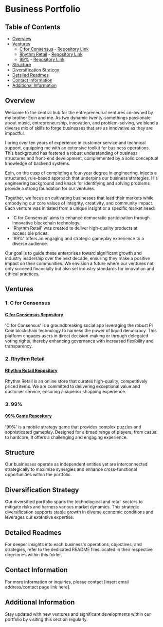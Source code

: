 # Business Portfolio

## Table of Contents
- [Overview](#overview)
- [Ventures](#ventures)
  - [C for Consensus](#1-c-for-consensus) - [Repository Link](#https://github.com/DanielMaherDev/CforConsensus)
  - [Rhythm Retail](#2-rhythm-retail) - [Repository Link](#)
  - [99%](#3-99) - [Repository Link](#https://github.com/DanielMaherDev/99-)
- [Structure](#structure)
- [Diversification Strategy](#diversification-strategy)
- [Detailed Readmes](#detailed-readmes)
- [Contact Information](#contact-information)
- [Additional Information](#additional-information)

## Overview
Welcome to the central hub for the entrepreneurial ventures co-owned by my brother Eoin and me. As two dynamic twenty-somethings passionate about music, entrepreneurship, innovation, and problem-solving, we blend a diverse mix of skills to forge businesses that are as innovative as they are impactful.

I bring over ten years of experience in customer service and technical support, equipping me with an extensive toolkit for business operations. This background has fostered a robust understanding of business structures and front-end development, complemented by a solid conceptual knowledge of backend systems.

Eoin, on the cusp of completing a four-year degree in engineering, injects a structured, rule-based approach that underpins our business strategies. His engineering background and knack for identifying and solving problems provide a strong foundation for our ventures.

Together, we focus on cultivating businesses that lead their markets while embodying our core values of integrity, creativity, and community impact. Each venture was initiated from a unique insight or a specific market need:
- 'C for Consensus' aims to enhance democratic participation through innovative blockchain technology.
- 'Rhythm Retail' was created to deliver high-quality products at accessible prices.
- '99%' offers an engaging and strategic gameplay experience to a diverse audience.

Our goal is to guide these enterprises toward significant growth and industry leadership over the next decade, ensuring they make a positive impact on their communities. We envision a future where our ventures not only succeed financially but also set industry standards for innovation and ethical practices.

## Ventures

### 1. C for Consensus
#### [C for Consensus Repository](#https://github.com/DanielMaherDev/CforConsensus)
'C for Consensus' is a groundbreaking social app leveraging the robust Pi Coin blockchain technology to harness the power of liquid democracy. This platform engages users in direct decision-making or through delegated voting rights, thereby enhancing governance with increased flexibility and transparency.

### 2. Rhythm Retail
#### [Rhythm Retail Repository](#)
Rhythm Retail is an online store that curates high-quality, competitively priced items. We are committed to delivering exceptional value and customer service, ensuring a superior shopping experience.

### 3. 99%
#### [99% Game Repository](#https://github.com/DanielMaherDev/99-)
'99%' is a mobile strategy game that provides complex puzzles and sophisticated gameplay. Designed for a broad range of players, from casual to hardcore, it offers a challenging and engaging experience.

## Structure
Our businesses operate as independent entities yet are interconnected strategically to maximize synergies and enhance cross-functional opportunities within the portfolio.

## Diversification Strategy
Our diversified portfolio spans the technological and retail sectors to mitigate risks and harness various market dynamics. This strategic diversification supports stable growth in diverse economic conditions and leverages our extensive expertise.

## Detailed Readmes
For deeper insights into each business's operations, objectives, and strategies, refer to the dedicated README files located in their respective directories within this folder.

## Contact Information
For more information or inquiries, please contact [insert email address/contact page link here].

## Additional Information
Stay updated with new ventures and significant developments within our portfolio by visiting this section regularly.
